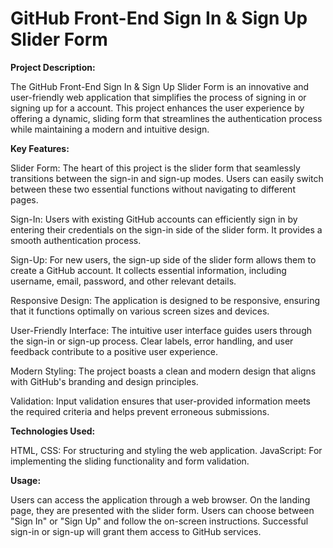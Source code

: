 # **GitHub Front-End Sign In & Sign Up Slider Form**

**Project Description:**

The GitHub Front-End Sign In & Sign Up Slider Form is an innovative and user-friendly web application that simplifies the process of signing in or signing up for a account. This project enhances the user experience by offering a dynamic, sliding form that streamlines the authentication process while maintaining a modern and intuitive design.

**Key Features:**

Slider Form: The heart of this project is the slider form that seamlessly transitions between the sign-in and sign-up modes. Users can easily switch between these two essential functions without navigating to different pages.

Sign-In: Users with existing GitHub accounts can efficiently sign in by entering their credentials on the sign-in side of the slider form. It provides a smooth authentication process.

Sign-Up: For new users, the sign-up side of the slider form allows them to create a GitHub account. It collects essential information, including username, email, password, and other relevant details.

Responsive Design: The application is designed to be responsive, ensuring that it functions optimally on various screen sizes and devices.

User-Friendly Interface: The intuitive user interface guides users through the sign-in or sign-up process. Clear labels, error handling, and user feedback contribute to a positive user experience.

Modern Styling: The project boasts a clean and modern design that aligns with GitHub's branding and design principles.

Validation: Input validation ensures that user-provided information meets the required criteria and helps prevent erroneous submissions.

**Technologies Used:**

HTML, CSS: For structuring and styling the web application.
JavaScript: For implementing the sliding functionality and form validation.

**Usage:**

Users can access the application through a web browser.
On the landing page, they are presented with the slider form.
Users can choose between "Sign In" or "Sign Up" and follow the on-screen instructions.
Successful sign-in or sign-up will grant them access to GitHub services.
